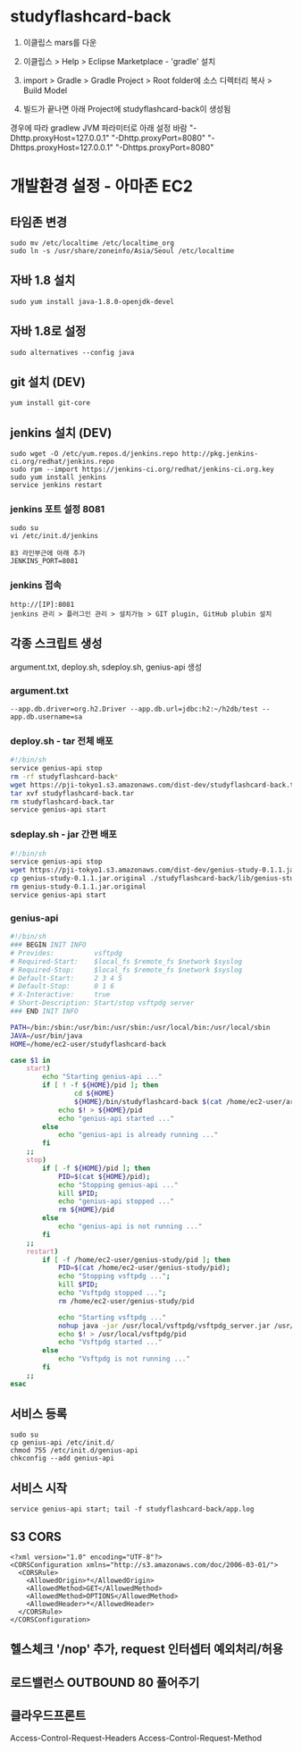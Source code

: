 # studyflashcard-back

1. 이클립스 mars를 다운

2. 이클립스 > Help > Eclipse Marketplace - 'gradle' 설치

3. import > Gradle > Gradle Project > Root folder에 소스 디렉터리 복사 > Build Model

4. 빌드가 끝나면 아래 Project에 studyflashcard-back이 생성됨

경우에 따라 gradlew JVM 파라미터로 아래 설정 바람 
"-Dhttp.proxyHost=127.0.0.1" "-Dhttp.proxyPort=8080" "-Dhttps.proxyHost=127.0.0.1" "-Dhttps.proxyPort=8080"

# 개발환경 설정 - 아마존 EC2

## 타임존 변경
```
sudo mv /etc/localtime /etc/localtime_org
sudo ln -s /usr/share/zoneinfo/Asia/Seoul /etc/localtime
```

## 자바 1.8 설치
```
sudo yum install java-1.8.0-openjdk-devel
```

## 자바 1.8로 설정
```
sudo alternatives --config java
```

## git 설치 (DEV)
```
yum install git-core
```

## jenkins 설치 (DEV)
```
sudo wget -O /etc/yum.repos.d/jenkins.repo http://pkg.jenkins-ci.org/redhat/jenkins.repo
sudo rpm --import https://jenkins-ci.org/redhat/jenkins-ci.org.key
sudo yum install jenkins
service jenkins restart
```

### jenkins 포트 설정 8081
```
sudo su
vi /etc/init.d/jenkins

83 라인부근에 아래 추가
JENKINS_PORT=8081
```

### jenkins 접속
```
http://[IP]:8081
jenkins 관리 > 플러그인 관리 > 설치가능 > GIT plugin, GitHub plubin 설치
```


## 각종 스크립트 생성
argument.txt, deploy.sh, sdeploy.sh, genius-api 생성

### argument.txt
```
--app.db.driver=org.h2.Driver --app.db.url=jdbc:h2:~/h2db/test --app.db.username=sa
```

### deploy.sh - tar 전체 배포
```sh
#!/bin/sh
service genius-api stop
rm -rf studyflashcard-back*
wget https://pji-tokyo1.s3.amazonaws.com/dist-dev/studyflashcard-back.tar
tar xvf studyflashcard-back.tar
rm studyflashcard-back.tar
service genius-api start
```

### sdeplay.sh - jar 간편 배포
```sh
#!/bin/sh
service genius-api stop
wget https://pji-tokyo1.s3.amazonaws.com/dist-dev/genius-study-0.1.1.jar.original
cp genius-study-0.1.1.jar.original ./studyflashcard-back/lib/genius-study-0.1.1.jar
rm genius-study-0.1.1.jar.original
service genius-api start
```

### genius-api
```sh
#!/bin/sh
### BEGIN INIT INFO
# Provides:          vsftpdg
# Required-Start:    $local_fs $remote_fs $network $syslog
# Required-Stop:     $local_fs $remote_fs $network $syslog
# Default-Start:     2 3 4 5
# Default-Stop:      0 1 6
# X-Interactive:     true
# Short-Description: Start/stop vsftpdg server
### END INIT INFO

PATH=/bin:/sbin:/usr/bin:/usr/sbin:/usr/local/bin:/usr/local/sbin
JAVA=/usr/bin/java
HOME=/home/ec2-user/studyflashcard-back

case $1 in
    start)
        echo "Starting genius-api ..."
        if [ ! -f ${HOME}/pid ]; then
                cd ${HOME}
                ${HOME}/bin/studyflashcard-back $(cat /home/ec2-user/argument.txt) &> app.log &
            echo $! > ${HOME}/pid
            echo "genius-api started ..."
        else
            echo "genius-api is already running ..."
        fi
    ;;
    stop)
        if [ -f ${HOME}/pid ]; then
            PID=$(cat ${HOME}/pid);
            echo "Stopping genius-api ..."
            kill $PID;
            echo "genius-api stopped ..."
            rm ${HOME}/pid
        else
            echo "genius-api is not running ..."
        fi
    ;;
    restart)
        if [ -f /home/ec2-user/genius-study/pid ]; then
            PID=$(cat /home/ec2-user/genius-study/pid);
            echo "Stopping vsftpdg ...";
            kill $PID;
            echo "Vsftpdg stopped ...";
            rm /home/ec2-user/genius-study/pid

            echo "Starting vsftpdg ..."
            nohup java -jar /usr/local/vsftpdg/vsftpdg_server.jar /usr/local/vsftpdg 2>> /dev/null >> /dev/null &
            echo $! > /usr/local/vsftpdg/pid
            echo "Vsftpdg started ..."
        else
            echo "Vsftpdg is not running ..."
        fi
    ;;
esac
```

## 서비스 등록
```
sudo su
cp genius-api /etc/init.d/
chmod 755 /etc/init.d/genius-api
chkconfig --add genius-api
```

## 서비스 시작
```
service genius-api start; tail -f studyflashcard-back/app.log
```

## S3 CORS
```
<?xml version="1.0" encoding="UTF-8"?>
<CORSConfiguration xmlns="http://s3.amazonaws.com/doc/2006-03-01/">
  <CORSRule>
    <AllowedOrigin>*</AllowedOrigin>
    <AllowedMethod>GET</AllowedMethod>
	<AllowedMethod>OPTIONS</AllowedMethod>
    <AllowedHeader>*</AllowedHeader>
  </CORSRule>
</CORSConfiguration>
```

## 헬스체크 '/nop' 추가, request 인터셉터 예외처리/허용

## 로드밸런스 OUTBOUND 80 풀어주기

## 클라우드프론트
Access-Control-Request-Headers
Access-Control-Request-Method
